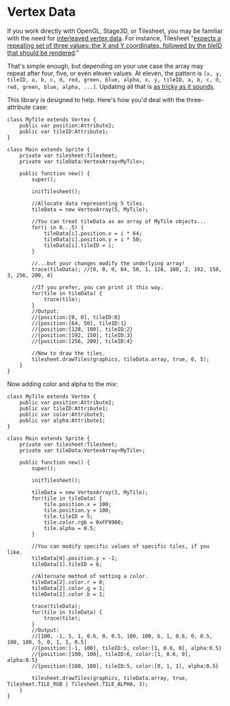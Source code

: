 # Vertex Data

If you work directly with OpenGL, Stage3D, or Tilesheet, you may be familiar with the need for [interleaved vertex data](http://iphonedevelopment.blogspot.com/2009/06/opengl-es-from-ground-up-part-8.html). For instance, Tilesheet "[expects a repeating set of three values: the X and Y coordinates, followed by the tileID that should be rendered](http://www.openfl.org/documentation/api/openfl/display/Tilesheet.html#drawTiles)."

That's simple enough, but depending on your use case the array may repeat after four, five, or even eleven values. At eleven, the pattern is `[x, y, tileID, a, b, c, d, red, green, blue, alpha, x, y, tileID, a, b, c, d, red, green, blue, alpha, ...]`. Updating all that is [as tricky as it sounds](https://github.com/matthewswallace/openfl-tilelayer/blob/master/haxelib/aze/display/TileLayer.hx#L131).

This library is designed to help. Here's how you'd deal with the three-attribute case:

    class MyTile extends Vertex {
        public var position:Attribute2;
        public var tileID:Attribute1;
    }
    
    class Main extends Sprite {
        private var tilesheet:Tilesheet;
        private var tileData:VertexArray<MyTile>;
        
        public function new() {
            super();
            
            initTilesheet();
            
            //Allocate data representing 5 tiles.
            tileData = new VertexArray(5, MyTile);
            
            //You can treat tileData as an array of MyTile objects...
            for(i in 0...5) {
                tileData[i].position.x = i * 64;
                tileData[i].position.y = i * 50;
                tileData[i].tileID = i;
            }
            
            //...but your changes modify the underlying array!
            trace(tileData); //[0, 0, 0, 64, 50, 1, 128, 100, 2, 192, 150, 3, 256, 200, 4]
            
            //If you prefer, you can print it this way.
            for(tile in tileData) {
                trace(tile);
            }
            //Output:
            //{position:[0, 0], tileID:0}
            //{position:[64, 50], tileID:1}
            //{position:[128, 100], tileID:2}
            //{position:[192, 150], tileID:3}
            //{position:[256, 200], tileID:4}
            
            //Now to draw the tiles.
            tilesheet.drawTiles(graphics, tileData.array, true, 0, 5);
        }
    }

Now adding color and alpha to the mix:

    class MyTile extends Vertex {
        public var position:Attribute2;
        public var tileID:Attribute1;
        public var color:Attribute3;
        public var alpha:Attribute1;
    }
    
    class Main extends Sprite {
        private var tilesheet:Tilesheet;
        private var tileData:VertexArray<MyTile>;
        
        public function new() {
            super();
            
            initTilesheet();
            
            tileData = new VertexArray(3, MyTile);
            for(tile in tileData) {
                tile.position.x = 100;
                tile.position.y = 100;
                tile.tileID = 5;
                tile.color.rgb = 0xFF9900;
                tile.alpha = 0.5;
            }
            
            //You can modify specific values of specific tiles, if you like.
            tileData[0].position.y = -1;
            tileData[1].tileID = 6;
            
            //Alternate method of setting a color.
            tileData[2].color.r = 0;
            tileData[2].color.g = 1;
            tileData[2].color.b = 1;
            
            trace(tileData);
            for(tile in tileData) {
                trace(tile);
            }
            //Output:
            //[100, -1, 5, 1, 0.6, 0, 0.5, 100, 100, 6, 1, 0.6, 0, 0.5, 100, 100, 5, 0, 1, 1, 0.5]
            //{position:[-1, 100], tileID:5, color:[1, 0.6, 0], alpha:0.5}
            //{position:[100, 100], tileID:6, color:[1, 0.6, 0], alpha:0.5}
            //{position:[100, 100], tileID:5, color:[0, 1, 1], alpha:0.5}
            
            tilesheet.drawTiles(graphics, tileData.array, true, Tilesheet.TILE_RGB | Tilesheet.TILE_ALPHA, 3);
        }
    }
